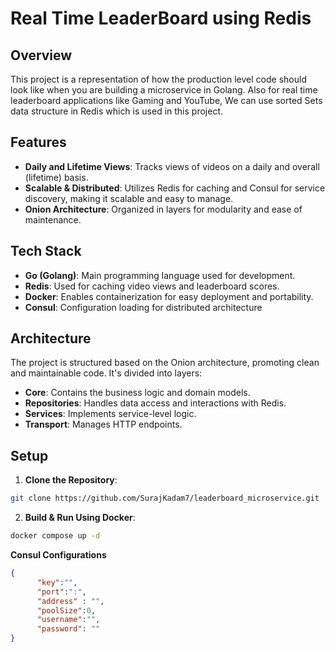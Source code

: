 # Real Time LeaderBoard using Redis

## Overview

This project is a representation of how the production level code should look like when you are building a microservice in Golang. Also for real time leaderboard applications like Gaming and YouTube, We can use sorted Sets data structure in Redis which is used in this project.

## Features

- **Daily and Lifetime Views**: Tracks views of videos on a daily and overall (lifetime) basis.
- **Scalable & Distributed**: Utilizes Redis for caching and Consul for service discovery, making it scalable and easy to manage.
- **Onion Architecture**: Organized in layers for modularity and ease of maintenance.

## Tech Stack

- **Go (Golang)**: Main programming language used for development.
- **Redis**: Used for caching video views and leaderboard scores.
- **Docker**: Enables containerization for easy deployment and portability.
- **Consul**: Configuration loading for distributed architecture

## Architecture

The project is structured based on the Onion architecture, promoting clean and maintainable code. It's divided into layers:
- **Core**: Contains the business logic and domain models.
- **Repositories**: Handles data access and interactions with Redis.
- **Services**: Implements service-level logic.
- **Transport**: Manages HTTP endpoints.

## Setup

1. **Clone the Repository**:
```bash
git clone https://github.com/SurajKadam7/leaderboard_microservice.git
```

2. **Build & Run Using Docker**:
```bash
docker compose up -d
```

**Consul Configurations**
```json
{
      "key":"",
      "port":":",
      "address" : "",
      "poolSize":0,
      "username":"",
      "password": ""
}